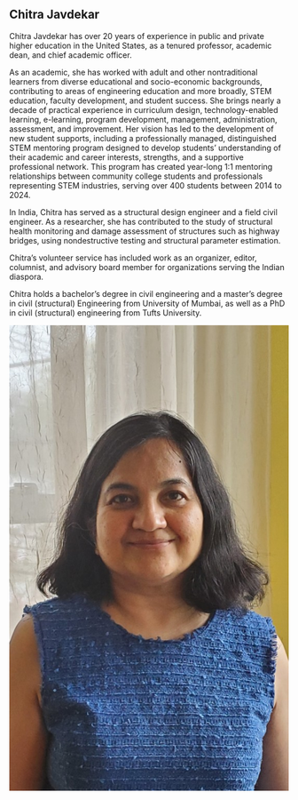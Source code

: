 ## Chitra Javdekar

Chitra Javdekar has over 20 years of experience in public and private higher education in the United States, as a tenured professor, academic dean, and chief academic officer.   

As an academic, she has worked with adult and other nontraditional learners from diverse educational and socio-economic backgrounds, contributing to areas of engineering education and more broadly, STEM education, faculty development, and student success. She brings nearly a decade of practical experience in curriculum design, technology-enabled learning, e-learning, program development, management, administration, assessment, and improvement. Her vision has led to the development of new student supports, including a professionally managed, distinguished STEM mentoring program designed to develop students’ understanding of their academic and career interests, strengths, and a supportive professional network. This program has created year-long 1:1 mentoring relationships between community college students and professionals representing STEM industries, serving over 400 students between 2014 to 2024. 

In India, Chitra has served as a structural design engineer and a field civil engineer. As a researcher, she has contributed to the study of structural health monitoring and damage assessment of structures such as highway bridges, using nondestructive testing and structural parameter estimation. 

Chitra’s volunteer service has included work as an organizer, editor, columnist, and advisory board member for organizations serving the Indian diaspora. 

Chitra holds a bachelor’s degree in civil engineering and a master’s degree in civil (structural) Engineering from University of Mumbai, as well as a PhD in civil (structural) engineering from Tufts University.  

![Chitra Javdekar](/chitra-linkedin.png)

  

